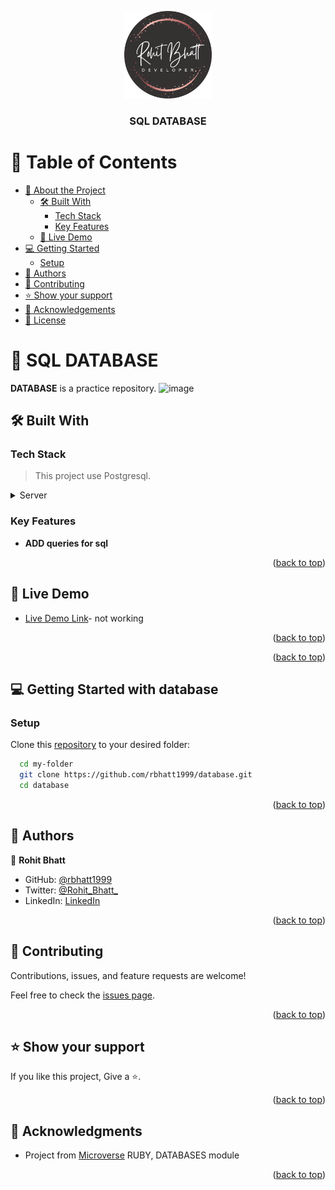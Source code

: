 <a name="readme-top"></a>
<div align="center">

  <img src="https://github.com/rbhatt1999/rbhatt1999/blob/bd8bb27a9814ab74d6f920a1027494a65610a24d/logo.png" alt="logo" width="140"  height="auto" />
  <br/>

  <h3><b>SQL DATABASE</b></h3>
</div>

# 📗 Table of Contents

- [📖 About the Project](#about-project)
  - [🛠 Built With](#built-with)
    - [Tech Stack](#tech-stack)
    - [Key Features](#key-features)
  - [🚀 Live Demo](#live-demo)
- [💻 Getting Started](#getting-started)
  - [Setup](#setup)
- [👥 Authors](#authors)
- [🤝 Contributing](#contributing)
- [⭐️ Show your support](#support)
- [🙏 Acknowledgements](#acknowledgements)
- [📝 License](#license)

# 📖 SQL DATABASE <a name="about-project"></a>

**DATABASE** is a practice repository.
![image](https://user-images.githubusercontent.com/112093825/221806876-5f92188c-0b8e-4d6a-b021-22ff949fc503.png)

## 🛠 Built With <a name="built-with"></a>

### Tech Stack <a name="tech-stack"></a>

> This project use Postgresql.
<details>
  <summary>Server</summary>
  <ul>
    <li><a href="https://www.postgresql.org/">postgresql</a></li>
  </ul>
</details>

### Key Features <a name="key-features"></a>
- **ADD queries for sql**

<p align="right">(<a href="#readme-top">back to top</a>)</p>

## 🚀 Live Demo <a name="live-demo"></a>

- [Live Demo Link](#)- not working

<p align="right">(<a href="#readme-top">back to top</a>)</p>

<p align="right">(<a href="#readme-top">back to top</a>)</p>

## 💻 Getting Started with database <a name="getting-started"></a>

### Setup

Clone this [repository](https://github.com/rbhatt1999/finance-app.git) to your desired folder:

```sh
  cd my-folder
  git clone https://github.com/rbhatt1999/database.git 
  cd database
```

<p align="right">(<a href="#readme-top">back to top</a>)</p>

## 👥 Authors <a name="authors"></a>
👤 **Rohit Bhatt**

- GitHub: [@rbhatt1999](https://github.com/rbhatt1999)
- Twitter: [@Rohit_Bhatt_](https://twitter.com/Rohit_Bhatt_)
- LinkedIn: [LinkedIn](https://www.linkedin.com/in/rohitbhatt-dev/)

<p align="right">(<a href="#readme-top">back to top</a>)</p>

## 🤝 Contributing <a name="contributing"></a>

Contributions, issues, and feature requests are welcome!

Feel free to check the [issues page](https://github.com/rbhatt1999/finance-app/issues).

<p align="right">(<a href="#readme-top">back to top</a>)</p>

## ⭐️ Show your support <a name="support"></a>

If you like this project, Give a ⭐️.

<p align="right">(<a href="#readme-top">back to top</a>)</p>

## 🙏 Acknowledgments <a name="acknowledgements"></a>

- Project from [Microverse](https://www.microverse.org/?grsf=i6yi2m) RUBY, DATABASES module


<p align="right">(<a href="#readme-top">back to top</a>)</p>
